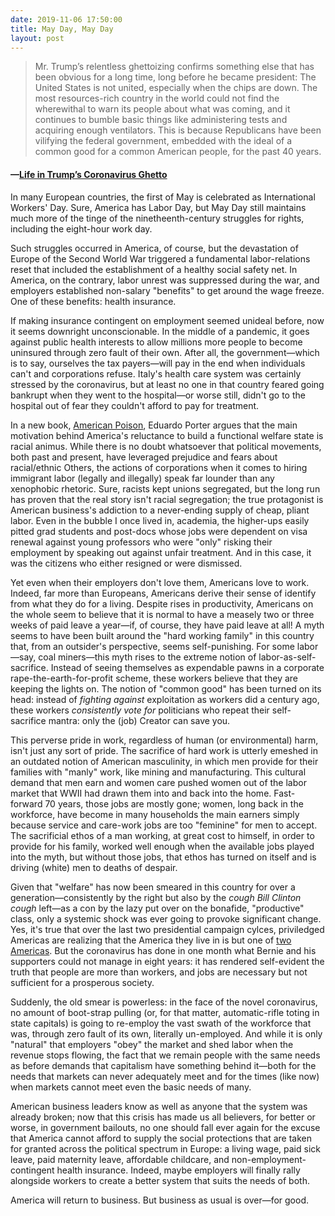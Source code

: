 ```yaml
---
date: 2019-11-06 17:50:00
title: May Day, May Day
layout: post
---
```


> Mr. Trump’s relentless ghettoizing confirms something else that has been obvious for a long time, long before he became president: The United States is not united, especially when the chips are down. The most resources-rich country in the world could not find the wherewithal to warn its people about what was coming, and it continues to bumble basic things like administering tests and acquiring enough ventilators. This is because Republicans have been vilifying the federal government, embedded with the ideal of a common good for a common American people, for the past 40 years.
#### —[Life in Trump’s Coronavirus Ghetto](https://www.nytimes.com/2020/05/01/opinion/coronavirus-trump-race.html) 

In many European countries, the first of May is celebrated as International Workers' Day. Sure, America has Labor Day, but May Day still maintains much more of the tinge of the ninetheenth-century struggles for rights, including the eight-hour work day. 

Such struggles occurred in America, of course, but the devastation of Europe of the Second World War triggered a fundamental labor-relations reset that included the establishment of a healthy social safety net. In America, on the contrary, labor unrest was suppressed during the war, and employers established non-salary "benefits" to get around the wage freeze. One of these benefits: health insurance.

If making insurance contingent on employment seemed unideal before, now it seems downright unconscionable. In the middle of a pandemic, it goes against public health interests to allow millions more people to become uninsured through zero fault of their own. After all, the government—which is to say, ourselves the tax payers—will pay in the end when individuals can't and corporations refuse. Italy's health care system was certainly stressed by the coronavirus, but at least no one in that country feared going bankrupt when they went to the hospital—or worse still, didn't go to the hospital out of fear they couldn't afford to pay for treatment.

In a new book, [American Poison](https://www.goodreads.com/book/show/53103810-american-poison), Eduardo Porter argues that the main motivation behind America's reluctance to build a functional welfare state is racial animus. While there is no doubt whatsoever that political movements, both past and present, have leveraged prejudice and fears about racial/ethnic Others, the actions of corporations when it comes to hiring immigrant labor (legally and illegally) speak far lounder than any xenophobic rhetoric. Sure, racists kept unions segregated, but the long run has proven that the real story isn't racial segregation; the true protagonist is American business's addiction to a never-ending supply of cheap, pliant labor. Even in the bubble I once lived in, academia, the higher-ups easily pitted grad students and post-docs whose jobs were dependent on visa renewal against young professors who were "only" risking their employment by speaking out against unfair treatment. And in this case, it was the citizens who either resigned or were dismissed. 

Yet even when their employers don't love them, Americans love to work. Indeed, far more than Europeans,  Americans derive their sense of identify from what they do for a living. Despite rises in productivity, Americans on the whole seem to believe that it is normal to have a measely two or three weeks of paid leave a year—if, of course, they have paid leave at all! A myth seems to have been built around the "hard working family" in this country that, from an outsider's perspective, seems self-punishing. For some labor—say, coal miners—this myth rises to the extreme notion of labor-as-self-sacrifice. Instead of seeing themselves as expendable pawns in a corporate rape-the-earth-for-profit scheme, these workers believe that they are keeping the lights on. The notion of "common good" has been turned on its head: instead of _fighting against_ exploitation as workers did a century ago, these workers _consistently vote for_ politicians who repeat their self-sacrifice mantra: only the (job) Creator can save you. 

This perverse pride in work, regardless of human (or environmental) harm, isn't just any sort of pride. The sacrifice of hard work is utterly emeshed in an outdated notion of American masculinity, in which men provide for their families with "manly" work, like mining and manufacturing. This cultural demand that men earn and women care pushed women out of the labor market that WWII had drawn them into and back into the home. Fast-forward 70 years, those jobs are mostly gone; women, long back in the workforce, have become in many households the main earners simply because service and care-work jobs are too "feminine" for men to accept. The sacrificial ethos of a man working, at great cost to himself, in order to provide for his family, worked well enough when the available jobs played into the myth, but without those jobs, that ethos has turned on itself and is driving (white) men to deaths of despair. 

Given that "welfare" has now been smeared in this country for over a generation—consistently by the right but also by the _cough Bill Clinton cough_ left—as a con by the lazy put over on the bonafide, "productive" class, only a systemic shock was ever going to provoke significant change. Yes, it's true that over the last two presidential campaign cylces, priviledged Americas are realizing that the America they live in is but one of [two Americas](https://www.nytimes.com/2020/02/08/opinion/sunday/trump-economy.html). But the coronavirus has done in one month what Bernie and his supporters could not manage in eight years: it has rendered self-evident the truth that people are more than workers, and jobs are necessary but not sufficient for a prosperous society. 

Suddenly, the old smear is powerless: in the face of the novel coronavirus, no amount of boot-strap pulling (or, for that matter, automatic-rifle toting in state capitals) is going to re-employ the vast swath of the workforce that was, through zero fault of its own, literally un-employed. And while it is only "natural" that employers "obey" the market and shed labor when the revenue stops flowing, the fact that we remain people with the same needs as before demands that capitalism have something behind it—both for the needs that markets can never adequately meet and for the times (like now) when markets cannot meet even the basic needs of many.

American business leaders know as well as anyone that the system was already broken; now that this crisis has made us all believers, for better or worse, in government bailouts, no one should fall ever again for the excuse that America cannot afford to supply the social protections that are taken for granted across the political spectrum in Europe: a living wage, paid sick leave, paid maternity leave, affordable childcare, and non-employment-contingent health insurance. Indeed, maybe employers will finally rally alongside workers to create a better system that suits the needs of both.

America will return to business. But business as usual is over—for good.